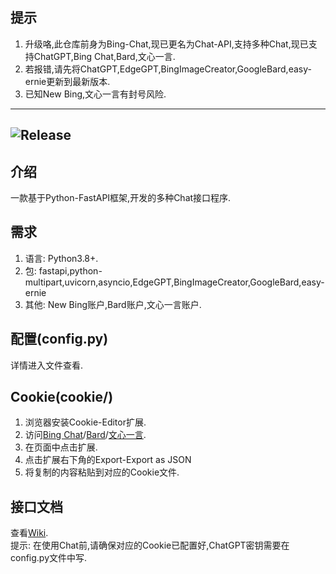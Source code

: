 ## 提示
1. 升级咯,此仓库前身为Bing-Chat,现已更名为Chat-API,支持多种Chat,现已支持ChatGPT,Bing Chat,Bard,文心一言.
2. 若报错,请先将ChatGPT,EdgeGPT,BingImageCreator,GoogleBard,easy-ernie更新到最新版本.
3. 已知New Bing,文心一言有封号风险.
---
![Release](https://img.shields.io/badge/Release-0.1.1-blue)
---
## 介绍
一款基于Python-FastAPI框架,开发的多种Chat接口程序.
## 需求
1. 语言: Python3.8+.
2. 包: fastapi,python-multipart,uvicorn,asyncio,EdgeGPT,BingImageCreator,GoogleBard,easy-ernie
3. 其他: New Bing账户,Bard账户,文心一言账户.
## 配置(config.py)
详情进入文件查看.
## Cookie(cookie/)
1. 浏览器安装Cookie-Editor扩展.
2. 访问[Bing Chat](https://www.bing.com/chat)/[Bard](https://bard.google.com)/[文心一言](https://yiyan.baidu.com).
3. 在页面中点击扩展.
4. 点击扩展右下角的Export-Export as JSON
5. 将复制的内容粘贴到对应的Cookie文件.
## 接口文档
查看[Wiki](https://github.com/XiaoXinYo/Chat-API/wiki).  
提示: 在使用Chat前,请确保对应的Cookie已配置好,ChatGPT密钥需要在config.py文件中写.